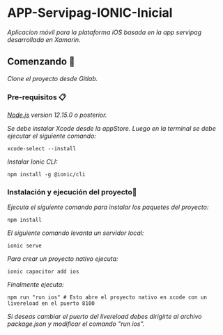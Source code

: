 # APP-Servipag-IONIC-Inicial

_Aplicacion móvil para la plataforma iOS basada en la app servipag desarrollada en Xamarin._

## Comenzando 🚀

_Clone el proyecto desde Gitlab._

### Pre-requisitos 📋

_[Node.js](https://nodejs.org/es/download/) version 12.15.0 o posterior._

_Se debe instalar Xcode desde la appStore. Luego en la terminal se debe ejecutar el siguiente comando:_
```
xcode-select --install
```

_Instalar Ionic CLI:_
```
npm install -g @ionic/cli
```

### Instalación y ejecución del proyecto🔧

_Ejecuta el siguiente comando para instalar los paquetes del proyecto:_
```
npm install
```

_El siguiente comando levanta un servidor local:_
```
ionic serve
```

_Para crear un proyecto nativo ejecuta:_
```
ionic capacitor add ios
```

_Finalmente ejecuta:_
```
npm run "run ios" # Esto abre el proyecto nativo en xcode con un livereload en el puerto 8100
```
_Si deseas cambiar el puerto del livereload debes dirigirte al archivo package.json y modificar el comando "run ios"._